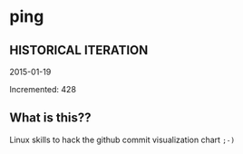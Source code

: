 # ping

## HISTORICAL ITERATION
2015-01-19

Incremented: 428

## What is this?? 
Linux skills to hack the github commit visualization chart `;-)`
